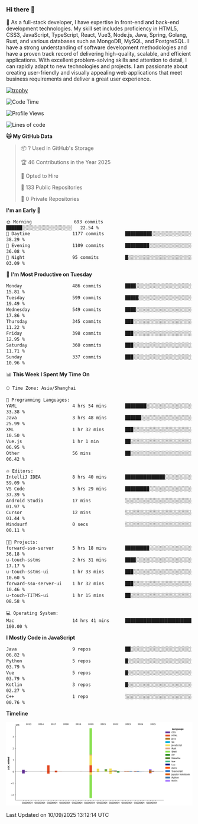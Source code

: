 ### Hi there 👋

🌱 As a full-stack developer, I have expertise in front-end and back-end development technologies. My skill set includes proficiency in HTML5, CSS3, JavaScript, TypeScript, React, Vue3, Node.js, Java, Spring, Golang, Rust, and various databases such as MongoDB, MySQL, and PostgreSQL. I have a strong understanding of software development methodologies and have a proven track record of delivering high-quality, scalable, and efficient applications. With excellent problem-solving skills and attention to detail, I can rapidly adapt to new technologies and projects. I am passionate about creating user-friendly and visually appealing web applications that meet business requirements and deliver a great user experience.

[![trophy](https://github-profile-trophy.vercel.app/?username=elton&rank=SECRET,SSS,SS,S,AAA,AA,A&theme=onedark&no-frame=true&margin-w=10)](https://github.com/ryo-ma/github-profile-trophy)

<!--START_SECTION:waka-->
![Code Time](http://img.shields.io/badge/Code%20Time-1%2C898%20hrs%2043%20mins-blue)

![Profile Views](http://img.shields.io/badge/Profile%20Views-0-blue)

![Lines of code](https://img.shields.io/badge/From%20Hello%20World%20I%27ve%20Written-5.9%20million%20lines%20of%20code-blue)

**🐱 My GitHub Data** 

> 📦 ? Used in GitHub's Storage 
 > 
> 🏆 46 Contributions in the Year 2025
 > 
> 💼 Opted to Hire
 > 
> 📜 133 Public Repositories 
 > 
> 🔑 0 Private Repositories 
 > 
**I'm an Early 🐤** 

```text
🌞 Morning                693 commits         ██████░░░░░░░░░░░░░░░░░░░   22.54 % 
🌆 Daytime                1177 commits        ██████████░░░░░░░░░░░░░░░   38.29 % 
🌃 Evening                1109 commits        █████████░░░░░░░░░░░░░░░░   36.08 % 
🌙 Night                  95 commits          █░░░░░░░░░░░░░░░░░░░░░░░░   03.09 % 
```
📅 **I'm Most Productive on Tuesday** 

```text
Monday                   486 commits         ████░░░░░░░░░░░░░░░░░░░░░   15.81 % 
Tuesday                  599 commits         █████░░░░░░░░░░░░░░░░░░░░   19.49 % 
Wednesday                549 commits         ████░░░░░░░░░░░░░░░░░░░░░   17.86 % 
Thursday                 345 commits         ███░░░░░░░░░░░░░░░░░░░░░░   11.22 % 
Friday                   398 commits         ███░░░░░░░░░░░░░░░░░░░░░░   12.95 % 
Saturday                 360 commits         ███░░░░░░░░░░░░░░░░░░░░░░   11.71 % 
Sunday                   337 commits         ███░░░░░░░░░░░░░░░░░░░░░░   10.96 % 
```


📊 **This Week I Spent My Time On** 

```text
🕑︎ Time Zone: Asia/Shanghai

💬 Programming Languages: 
YAML                     4 hrs 54 mins       ████████░░░░░░░░░░░░░░░░░   33.38 % 
Java                     3 hrs 48 mins       ██████░░░░░░░░░░░░░░░░░░░   25.99 % 
XML                      1 hr 32 mins        ███░░░░░░░░░░░░░░░░░░░░░░   10.50 % 
Vue.js                   1 hr 1 min          ██░░░░░░░░░░░░░░░░░░░░░░░   06.95 % 
Other                    56 mins             ██░░░░░░░░░░░░░░░░░░░░░░░   06.42 % 

🔥 Editors: 
IntelliJ IDEA            8 hrs 40 mins       ███████████████░░░░░░░░░░   59.09 % 
VS Code                  5 hrs 29 mins       █████████░░░░░░░░░░░░░░░░   37.39 % 
Android Studio           17 mins             ░░░░░░░░░░░░░░░░░░░░░░░░░   01.97 % 
Cursor                   12 mins             ░░░░░░░░░░░░░░░░░░░░░░░░░   01.44 % 
Windsurf                 0 secs              ░░░░░░░░░░░░░░░░░░░░░░░░░   00.11 % 

🐱‍💻 Projects: 
forward-sso-server       5 hrs 18 mins       █████████░░░░░░░░░░░░░░░░   36.18 % 
u-touch-sstms            2 hrs 31 mins       ████░░░░░░░░░░░░░░░░░░░░░   17.17 % 
u-touch-sstms-ui         1 hr 33 mins        ███░░░░░░░░░░░░░░░░░░░░░░   10.60 % 
forward-sso-server-ui    1 hr 32 mins        ███░░░░░░░░░░░░░░░░░░░░░░   10.46 % 
u-touch-TITMS-ui         1 hr 15 mins        ██░░░░░░░░░░░░░░░░░░░░░░░   08.58 % 

💻 Operating System: 
Mac                      14 hrs 41 mins      █████████████████████████   100.00 % 
```

**I Mostly Code in JavaScript** 

```text
Java                     9 repos             ██░░░░░░░░░░░░░░░░░░░░░░░   06.82 % 
Python                   5 repos             █░░░░░░░░░░░░░░░░░░░░░░░░   03.79 % 
Vue                      5 repos             █░░░░░░░░░░░░░░░░░░░░░░░░   03.79 % 
Kotlin                   3 repos             █░░░░░░░░░░░░░░░░░░░░░░░░   02.27 % 
C++                      1 repo              ░░░░░░░░░░░░░░░░░░░░░░░░░   00.76 % 
```



**Timeline**

![Lines of Code chart](https://raw.githubusercontent.com/elton/elton/main/assets/bar_graph.png)


 Last Updated on 10/09/2025 13:12:14 UTC
<!--END_SECTION:waka-->

<!--
**elton/elton** is a ✨ _special_ ✨ repository because its `README.md` (this file) appears on your GitHub profile.

Here are some ideas to get you started:

- 🔭 I’m currently working on ...
- 🌱 I’m currently learning ...
- 👯 I’m looking to collaborate on ...
- 🤔 I’m looking for help with ...
- 💬 Ask me about ...
- 📫 How to reach me: ...
- 😄 Pronouns: ...
- ⚡ Fun fact: ...
-->
